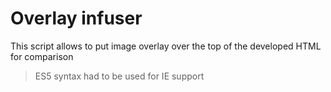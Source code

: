 # Overlay infuser

This script allows to put image overlay over the top of the developed HTML for comparison

> ES5 syntax had to be used for IE support
